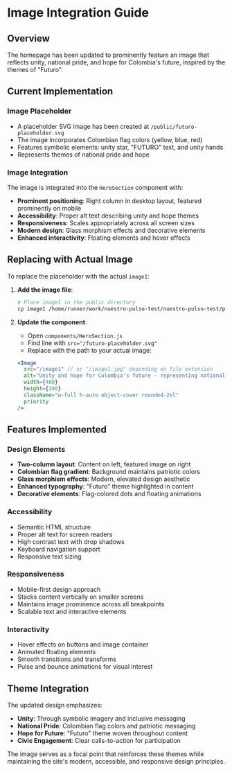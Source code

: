 # Image Integration Guide

## Overview
The homepage has been updated to prominently feature an image that reflects unity, national pride, and hope for Colombia's future, inspired by the themes of "Futuro".

## Current Implementation

### Image Placeholder
- A placeholder SVG image has been created at `/public/futuro-placeholder.svg`
- The image incorporates Colombian flag colors (yellow, blue, red)
- Features symbolic elements: unity star, "FUTURO" text, and unity hands
- Represents themes of national pride and hope

### Image Integration
The image is integrated into the `HeroSection` component with:
- **Prominent positioning**: Right column in desktop layout, featured prominently on mobile
- **Accessibility**: Proper alt text describing unity and hope themes
- **Responsiveness**: Scales appropriately across all screen sizes
- **Modern design**: Glass morphism effects and decorative elements
- **Enhanced interactivity**: Floating elements and hover effects

## Replacing with Actual Image

To replace the placeholder with the actual `image1`:

1. **Add the image file**:
   ```bash
   # Place image1 in the public directory
   cp image1 /home/runner/work/nuestro-pulso-test/nuestro-pulso-test/public/
   ```

2. **Update the component**:
   - Open `components/HeroSection.js`
   - Find line with `src="/futuro-placeholder.svg"`
   - Replace with the path to your actual image:
   ```jsx
   <Image
     src="/image1" // or "/image1.jpg" depending on file extension
     alt="Unity and hope for Colombia's future - representing national pride and the vision of 'Futuro'"
     width={400}
     height={300}
     className="w-full h-auto object-cover rounded-2xl"
     priority
   />
   ```

## Features Implemented

### Design Elements
- **Two-column layout**: Content on left, featured image on right
- **Colombian flag gradient**: Background maintains patriotic colors
- **Glass morphism effects**: Modern, elevated design aesthetic
- **Enhanced typography**: "Futuro" theme highlighted in content
- **Decorative elements**: Flag-colored dots and floating animations

### Accessibility
- Semantic HTML structure
- Proper alt text for screen readers
- High contrast text with drop shadows
- Keyboard navigation support
- Responsive text sizing

### Responsiveness
- Mobile-first design approach
- Stacks content vertically on smaller screens
- Maintains image prominence across all breakpoints
- Scalable text and interactive elements

### Interactivity
- Hover effects on buttons and image container
- Animated floating elements
- Smooth transitions and transforms
- Pulse and bounce animations for visual interest

## Theme Integration

The updated design emphasizes:
- **Unity**: Through symbolic imagery and inclusive messaging
- **National Pride**: Colombian flag colors and patriotic messaging
- **Hope for Future**: "Futuro" theme woven throughout content
- **Civic Engagement**: Clear calls-to-action for participation

The image serves as a focal point that reinforces these themes while maintaining the site's modern, accessible, and responsive design principles.